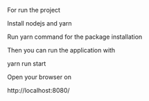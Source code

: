 For run the project

Install nodejs and yarn 

Run yarn command for the package installation

Then you can run the application with

yarn run start

Open your browser on

http://localhost:8080/
